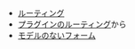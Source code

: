  - [ルーティング](https://book.cakephp.org/3.0/ja/development/routing.html)
  - [プラグインのルーティング](https://book.cakephp.org/3.0/ja/development/routing.html#connecting-scoped-middleware)から
 - [モデルのないフォーム](https://book.cakephp.org/3.0/ja/core-libraries/form.html)
